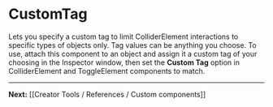 # CustomTag

Lets you specify a custom tag to limit ColliderElement interactions to specific types of objects only. Tag values can be anything you choose. To use, attach this component to an object and assign it a custom tag of your choosing in the Inspector window, then set the **Custom Tag** option in ColliderElement and ToggleElement components to match.

---

**Next:** [[Creator Tools / References / Custom components]]
